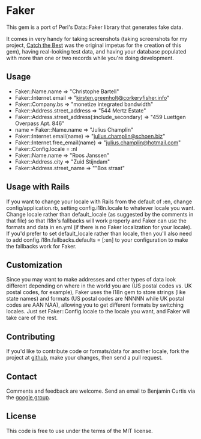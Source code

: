 Faker
=====
This gem is a port of Perl's Data::Faker library that generates fake data.

It comes in very handy for taking screenshots (taking screenshots for my
project, [Catch the Best](http://catchthebest.com/) was the original impetus
for the creation of this gem), having real-looking test data, and having your
database populated with more than one or two records while you're doing
development.

Usage
-----
* Faker::Name.name => "Christophe Bartell"
* Faker::Internet.email => "kirsten.greenholt@corkeryfisher.info"
* Faker::Company.bs => "monetize integrated bandwidth"
* Faker::Address.street_address => "544 Mertz Estate"
* Faker::Address.street_address(:include_secondary) => "459 Luettgen Overpass Apt. 846"
* name = Faker::Name.name => "Julius Champlin"
* Faker::Internet.email(name) => "julius.champlin@schoen.biz"
* Faker::Internet.free_email(name) => "julius.champlin@hotmail.com"
* Faker::Config.locale = :nl
* Faker::Name.name => "Roos Janssen"
* Faker::Address.city => "Zuid Stijndam"
* Faker::Address.street_name => ""Bos straat"

Usage with Rails
----------------

If you want to change your locale with Rails from the default of :en, change
config/application.rb, setting config.i18n.locale to whatever locale you
want.  Change locale rather than default_locale (as suggested by the comments
in that file) so that I18n's fallbacks will work properly and Faker can use
the formats and data in en.yml (if there is no Faker localization for your
locale).  If you'd prefer to set default_locale rather than locale, then
you'll also need to add config.i18n.fallbacks.defaults = [:en] to your
configuration to make the fallbacks work for Faker.


Customization
------------
Since you may want to make addresses and other types of data look different
depending on where in the world you are (US postal codes vs. UK postal codes,
for example), Faker uses the I18n gem to store strings (like state names) and
formats (US postal codes are NNNNN while UK postal codes are AAN NAA),
allowing you to get different formats by switching locales.  Just set
Faker::Config.locale to the locale you want, and Faker will take care of the
rest.

Contributing
------------
If you'd like to contribute code or formats/data for another locale, fork
the project at [github](https://github.com/stympy/faker), make your changes,
then send a pull request.

Contact
-------
Comments and feedback are welcome. Send an email to Benjamin Curtis via the [google group](http://groups.google.com/group/ruby-faker).

License
-------
This code is free to use under the terms of the MIT license.

